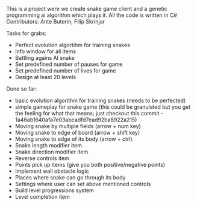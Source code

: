 This is a project were we create snake game client and a genetic programming ai algorithm which plays it.
All the code is written in C#
Contributors: Ante Buterin, Filip Skrinjar

Tasks for grabs:
- Perfect evolution algortihm for training snakes
- Info window for all items
- Battling agains AI snake
- Set predefined number of pauses for game
- Set predefined number of lives for game
- Design at least 20 levels

Done so far: 
- basic evolution algorithm for training snakes (needs to be perfected)
- simple gameplay for snake game (this could be granulated but you get the feeling for what that means; just checkout this commit - 1a46ab1640afa7e03abcadfd7ead92ba8922a215)
- Moving snake by multiple fields (arrow + num key)
- Moving snake to edge of board (arrow + shift key)
- Moving snake to edge of its body (arrow + ctrl)
- Snake length modifier item
- Snake direction modifier item
- Reverse controls item
- Points pick up items (give you both positive/negative points)
- Implement wall obstacle logic
- Places where snake can go through its body
- Settings where user can set above mentioned controls
- Build level progressions system
- Level completion item
